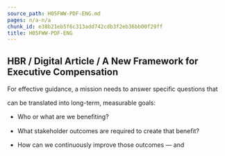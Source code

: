 ```yaml
---
source_path: H05FWW-PDF-ENG.md
pages: n/a-n/a
chunk_id: e38b21eb5f6c313add742cdb3f2eb36bb00f29ff
title: H05FWW-PDF-ENG
---
```

## HBR / Digital Article / A New Framework for Executive Compensation

For effective guidance, a mission needs to answer speciﬁc questions that

can be translated into long-term, measurable goals:

- Who or what are we beneﬁting?

- What stakeholder outcomes are required to create that beneﬁt?

- How can we continuously improve those outcomes — and
